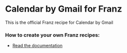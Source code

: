 # Calendar by Gmail for Franz
This is the official Franz recipe for Calendar by Gmail

### How to create your own Franz recipes:
* [Read the documentation](https://github.com/meetfranz/plugins)
